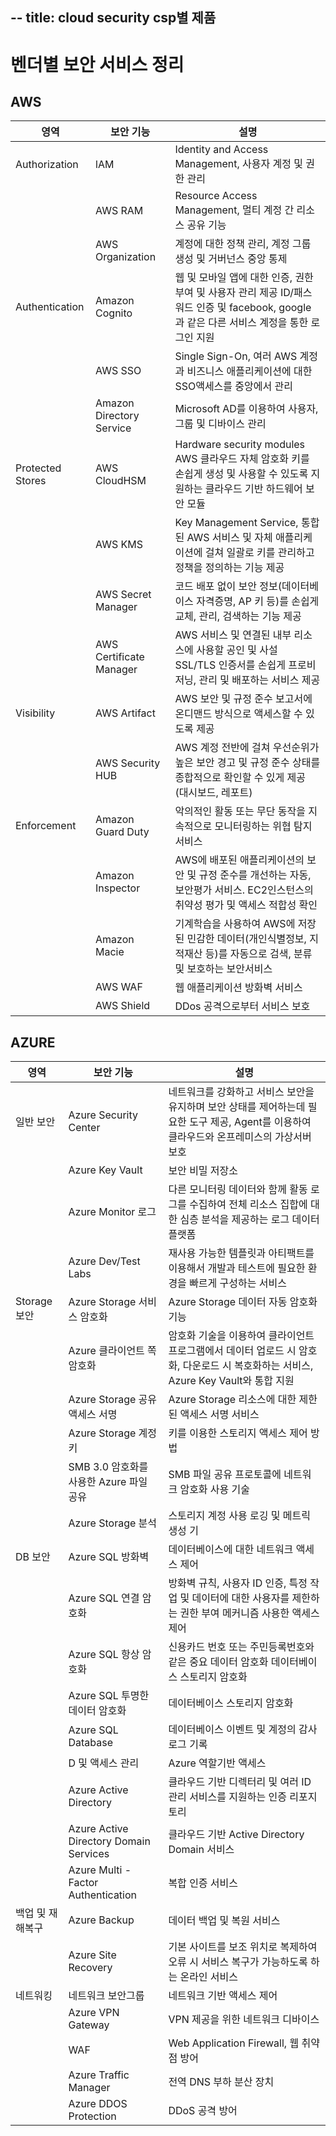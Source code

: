 --
title: cloud security csp별 제품
---

# 벤더별 보안 서비스 정리

## AWS

| 영역 | 보안 기능 | 설명 |
| --- | --- | --- |
| Authorization| lAM | Identity and Access Management, 사용자 계정 및 권한 관리 |
|  | AWS RAM | Resource Access Management, 멀티 계정 간 리소스 공유 기능 |
|  | AWS Organization | 계정에 대한 정책 관리, 계정 그룹 생성 및 거버넌스 중앙 통제 |
| Authentication | Amazon Cognito | 웹 및 모바일 앱에 대한 인증, 권한 부여 및 사용자 관리 제공 ID/패스워드 인증 및 facebook, google과 같은 다른 서비스 계정을 통한 로그인 지원 |
|  | AWS SSO | Single Sign-On, 여러 AWS 계정과 비즈니스 애플리케이션에 대한 SSO액세스를 중앙에서 관리 |
|  | Amazon Directory Service | Microsoft AD를 이용하여 사용자, 그룹 및 디바이스 관리 |
| Protected Stores | AWS CloudHSM | Hardware security modules AWS 클라우드 자체 암호화 키를 손쉽게 생성 및 사용할 수 있도록 지원하는 클라우드 기반 하드웨어 보안 모듈 |
|  | AWS KMS | Key Management Service, 통합된 AWS 서비스 및 자체 애플리케이션에 걸쳐 일괄로 키를 관리하고 정책을 정의하는 기능 제공 |
|  | AWS Secret Manager | 코드 배포 없이 보안 정보(데이터베이스 자격증명, AP 키 등)를 손쉽게 교체, 관리, 검색하는 기능 제공 |
|  | AWS Certificate Manager | AWS 서비스 및 연결된 내부 리소스에 사용할 공인 및 사설 SSL/TLS 인증서를 손쉽게 프로비저닝, 관리 및 배포하는 서비스 제공 |
| Visibility| AWS Artifact | AWS 보안 및 규정 준수 보고서에 온디맨드 방식으로 액세스할 수 있도록 제공 |
|  | AWS Security HUB | AWS 계정 전반에 걸쳐 우선순위가 높은 보안 경고 및 규정 준수 상태를 종합적으로 확인할 수 있게 제공 (대시보드, 레포트) |
| Enforcement| Amazon Guard Duty | 악의적인 활동 또는 무단 동작을 지속적으로 모니터링하는 위협 탐지 서비스 |
|  | Amazon Inspector | AWS에 배포된 애플리케이션의 보안 및 규정 준수를 개선하는 자동, 보안평가 서비스. EC2인스턴스의 취약성 평가 및 액세스 적합성 확인 |
|  | Amazon Macie | 기계학습을 사용하여 AWS에 저장된 민감한 데이터(개인식별정보, 지적재산 등)를 자동으로 검색, 분류 및 보호하는 보안서비스 |
|  | AWS WAF | 웹 애플리케이션 방화벽 서비스 |
|  | AWS Shield | DDos 공격으로부터 서비스 보호 |


## AZURE


| 영역 | 보안 기능 | 설명 |
| --- | --- | --- |
| 일반 보안 | Azure Security Center | 네트워크를 강화하고 서비스 보안을 유지하며 보안 상태를 제어하는데 필요한 도구 제공, Agent를 이용하여 클라우드와 온프레미스의 가상서버 보호 |
|  | Azure Key Vault | 보안 비밀 저장소 |
|  | Azure Monitor 로그 | 다른 모니터링 데이터와 함께 활동 로그를 수집하여 전체 리소스 집합에 대한 심층 분석을 제공하는 로그 데이터 플랫폼 |
|  | Azure Dev/Test Labs | 재사용 가능한 템플릿과 아티팩트를 이용해서 개발과 테스트에 필요한 환경을 빠르게 구성하는 서비스 |
| Storage 보안 | Azure Storage 서비스 암호화 | Azure Storage 데이터 자동 암호화 기능 |
|  | Azure 클라이언트 쪽 암호화 | 암호화 기술을 이용하여 클라이언트 프로그램에서 데이터 업로드 시 암호화, 다운로드 시 복호화하는 서비스, Azure Key Vault와 통합 지원 |
|  | Azure Storage 공유 액세스 서명 | Azure Storage 리소스에 대한 제한된 액세스 서명 서비스 |
|  | Azure Storage 계정 키 | 키를 이용한 스토리지 액세스 제어 방법 |
|  | SMB 3.0 암호화를 사용한 Azure 파일 공유 | SMB 파일 공유 프로토콜에 네트워크 암호화 사용 기술 |
|  | Azure Storage 분석 | 스토리지 계정 사용 로깅 및 메트릭 생성 기 |
| DB 보안 | Azure SQL 방화벽 | 데이터베이스에 대한 네트워크 액세스 제어 |
|  | Azure SQL 연결 암호화 | 방화벽 규칙, 사용자 ID 인증, 특정 작업 및 데이터에 대한 사용자를 제한하는 권한 부여 메커니즘 사용한 액세스 제어 |
|  | Azure SQL 항상 암호화 | 신용카드 번호 또는 주민등록번호와 같은 중요 데이터 암호화 데이터베이스 스토리지 암호화 |
|  | Azure SQL 투명한 데이터 암호화 | 데이터베이스 스토리지 암호화 |
|  | Azure SQL Database | 데이터베이스 이벤트 및 계정의 감사로그 기록 |
| |D 및 액세스 관리 | Azure 역할기반 액세스 | 리소스 기반 액세스 제어 |
|  | Azure Active Directory | 클라우드 기반 디렉터리 및 여러 ID 관리 서비스를 지원하는 인증 리포지토리 |
|  | Azure Active Directory Domain Services | 클라우드 기반 Active Directory Domain 서비스 |
|  | Azure Multi -Factor Authentication | 복합 인증 서비스 |
| 백업 및 재해복구 | Azure Backup | 데이터 백업 및 복원 서비스 |
|  | Azure Site Recovery | 기본 사이트를 보조 위치로 복제하여 오류 시 서비스 복구가 가능하도록 하는 온라인 서비스 |
| 네트워킹 | 네트워크 보안그룹 | 네트워크 기반 액세스 제어 |
|  | Azure VPN Gateway | VPN 제공을 위한 네트워크 디바이스 |
|  | WAF | Web Application Firewall, 웹 취약점 방어 |
|  | Azure Traffic Manager | 전역 DNS 부하 분산 장치 |
|  | Azure DDOS Protection | DDoS 공격 방어 |
